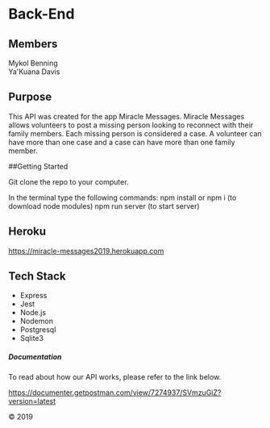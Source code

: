 # Back-End

## Members 

Mykol Benning  
Ya'Kuana Davis 

## Purpose 

This API was created for the app Miracle Messages. Miracle Messages allows volunteers to post a 
missing person looking to reconnect with their family members. Each missing person is considered a case. 
A volunteer can have more than one case and a case can have more than one family member. 

##Getting Started

Git clone the repo to your computer.

In the terminal type the following commands:
  npm install or npm i (to download node modules)
  npm run server (to start server)

## Heroku 

https://miracle-messages2019.herokuapp.com

## Tech Stack 

- Express 
- Jest
- Node.js 
- Nodemon
- Postgresql 
- Sqlite3 

##### Documentation 

To read about how our API works, please refer to the link below. 

https://documenter.getpostman.com/view/7274937/SVmzuGiZ?version=latest 

© 2019

